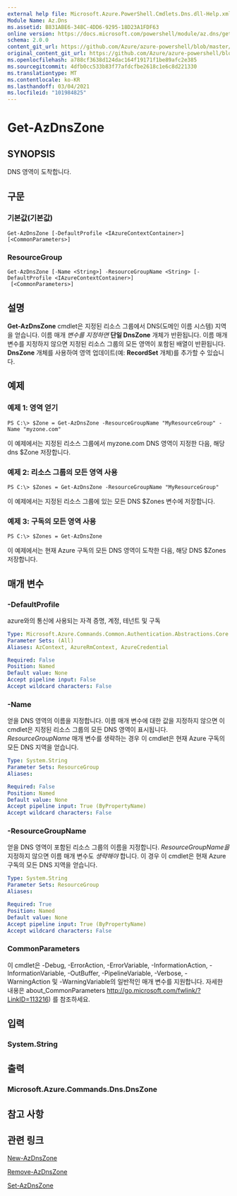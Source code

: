 ```yaml
---
external help file: Microsoft.Azure.PowerShell.Cmdlets.Dns.dll-Help.xml
Module Name: Az.Dns
ms.assetid: B831ABE6-348C-4DD6-9295-18D23A1FDF63
online version: https://docs.microsoft.com/powershell/module/az.dns/get-azdnszone
schema: 2.0.0
content_git_url: https://github.com/Azure/azure-powershell/blob/master/src/Dns/Dns/help/Get-AzDnsZone.md
original_content_git_url: https://github.com/Azure/azure-powershell/blob/master/src/Dns/Dns/help/Get-AzDnsZone.md
ms.openlocfilehash: a788cf3638d124dac164f19171f1be89afc2e385
ms.sourcegitcommit: 4dfb0cc533b83f77afdcfbe2618c1e6c8d221330
ms.translationtype: MT
ms.contentlocale: ko-KR
ms.lasthandoff: 03/04/2021
ms.locfileid: "101984825"
---
```

# Get-AzDnsZone

## SYNOPSIS
DNS 영역이 도착합니다.

## 구문

### 기본값(기본값)
```
Get-AzDnsZone [-DefaultProfile <IAzureContextContainer>] [<CommonParameters>]
```

### ResourceGroup
```
Get-AzDnsZone [-Name <String>] -ResourceGroupName <String> [-DefaultProfile <IAzureContextContainer>]
 [<CommonParameters>]
```

## 설명
**Get-AzDnsZone** cmdlet은 지정된 리소스 그룹에서 DNS(도메인 이름 시스템) 지역을 얻습니다.
이름 매개 *변수를 지정하면* **단일 DnsZone** 개체가 반환됩니다.
이름 매개 변수를  지정하지 않으면 지정된 리소스 그룹의 모든 영역이 포함된 배열이 반환됩니다.
**DnsZone** 개체를 사용하여 영역 업데이트(예: **RecordSet** 개체)를 추가할 수 있습니다.

## 예제

### 예제 1: 영역 얻기
```
PS C:\> $Zone = Get-AzDnsZone -ResourceGroupName "MyResourceGroup" -Name "myzone.com"
```

이 예제에서는 지정된 리소스 그룹에서 myzone.com DNS 영역이 지정한 다음, 해당 dns $Zone 저장합니다.

### 예제 2: 리소스 그룹의 모든 영역 사용
```
PS C:\> $Zones = Get-AzDnsZone -ResourceGroupName "MyResourceGroup"
```

이 예제에서는 지정된 리소스 그룹에 있는 모든 DNS $Zones 변수에 저장합니다.

### 예제 3: 구독의 모든 영역 사용
```
PS C:\> $Zones = Get-AzDnsZone
```

이 예제에서는 현재 Azure 구독의 모든 DNS 영역이 도착한 다음, 해당 DNS $Zones 저장합니다.

## 매개 변수

### -DefaultProfile
azure와의 통신에 사용되는 자격 증명, 계정, 테넌트 및 구독

```yaml
Type: Microsoft.Azure.Commands.Common.Authentication.Abstractions.Core.IAzureContextContainer
Parameter Sets: (All)
Aliases: AzContext, AzureRmContext, AzureCredential

Required: False
Position: Named
Default value: None
Accept pipeline input: False
Accept wildcard characters: False
```

### -Name
얻을 DNS 영역의 이름을 지정합니다.
이름 매개 변수에 대한  값을 지정하지 않으면 이 cmdlet은 지정된 리소스 그룹의 모든 DNS 영역이 표시됩니다.
*ResourceGroupName* 매개 변수를 생략하는 경우 이 cmdlet은 현재 Azure 구독의 모든 DNS 지역을 얻습니다.

```yaml
Type: System.String
Parameter Sets: ResourceGroup
Aliases:

Required: False
Position: Named
Default value: None
Accept pipeline input: True (ByPropertyName)
Accept wildcard characters: False
```

### -ResourceGroupName
얻을 DNS 영역이 포함된 리소스 그룹의 이름을 지정합니다.
*ResourceGroupName을* 지정하지 않으면 이름 매개 변수도 *생략해야* 합니다.
이 경우 이 cmdlet은 현재 Azure 구독의 모든 DNS 지역을 얻습니다.

```yaml
Type: System.String
Parameter Sets: ResourceGroup
Aliases:

Required: True
Position: Named
Default value: None
Accept pipeline input: True (ByPropertyName)
Accept wildcard characters: False
```

### CommonParameters
이 cmdlet은 -Debug, -ErrorAction, -ErrorVariable, -InformationAction, -InformationVariable, -OutBuffer, -PipelineVariable, -Verbose, -WarningAction 및 -WarningVariable의 일반적인 매개 변수를 지원합니다. 자세한 내용은 about_CommonParameters http://go.microsoft.com/fwlink/?LinkID=113216) 를 참조하세요.

## 입력

### System.String

## 출력

### Microsoft.Azure.Commands.Dns.DnsZone

## 참고 사항

## 관련 링크

[New-AzDnsZone](./New-AzDnsZone.md)

[Remove-AzDnsZone](./Remove-AzDnsZone.md)

[Set-AzDnsZone](./Set-AzDnsZone.md)
